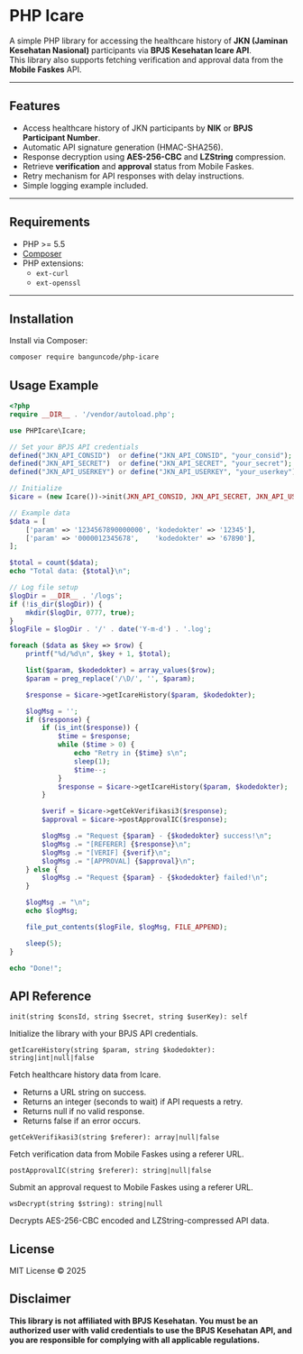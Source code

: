 # PHP Icare

A simple PHP library for accessing the healthcare history of **JKN (Jaminan Kesehatan Nasional)** participants via **BPJS Kesehatan Icare API**.  
This library also supports fetching verification and approval data from the **Mobile Faskes** API.

---

## Features
- Access healthcare history of JKN participants by **NIK** or **BPJS Participant Number**.
- Automatic API signature generation (HMAC-SHA256).
- Response decryption using **AES-256-CBC** and **LZString** compression.
- Retrieve **verification** and **approval** status from Mobile Faskes.
- Retry mechanism for API responses with delay instructions.
- Simple logging example included.

---

## Requirements
- PHP >= 5.5
- [Composer](https://getcomposer.org/)
- PHP extensions:
  - `ext-curl`
  - `ext-openssl`

---

## Installation
Install via Composer:

```bash
composer require banguncode/php-icare
```

## Usage Example
```php
<?php
require __DIR__ . '/vendor/autoload.php';

use PHPIcare\Icare;

// Set your BPJS API credentials
defined("JKN_API_CONSID")  or define("JKN_API_CONSID", "your_consid");
defined("JKN_API_SECRET")  or define("JKN_API_SECRET", "your_secret");
defined("JKN_API_USERKEY") or define("JKN_API_USERKEY", "your_userkey");

// Initialize
$icare = (new Icare())->init(JKN_API_CONSID, JKN_API_SECRET, JKN_API_USERKEY);

// Example data
$data = [
    ['param' => '1234567890000000', 'kodedokter' => '12345'],
    ['param' => '0000012345678',    'kodedokter' => '67890'],
];

$total = count($data);
echo "Total data: {$total}\n";

// Log file setup
$logDir = __DIR__ . '/logs';
if (!is_dir($logDir)) {
    mkdir($logDir, 0777, true);
}
$logFile = $logDir . '/' . date('Y-m-d') . '.log';

foreach ($data as $key => $row) {
    printf("%d/%d\n", $key + 1, $total);

    list($param, $kodedokter) = array_values($row);
    $param = preg_replace('/\D/', '', $param);

    $response = $icare->getIcareHistory($param, $kodedokter);

    $logMsg = '';
    if ($response) {
        if (is_int($response)) {
            $time = $response;
            while ($time > 0) {
                echo "Retry in {$time} s\n";
                sleep(1);
                $time--;
            }
            $response = $icare->getIcareHistory($param, $kodedokter);
        }

        $verif = $icare->getCekVerifikasi3($response);
        $approval = $icare->postApprovalIC($response);

        $logMsg .= "Request {$param} - {$kodedokter} success!\n";
        $logMsg .= "[REFERER] {$response}\n";
        $logMsg .= "[VERIF] {$verif}\n";
        $logMsg .= "[APPROVAL] {$approval}\n";
    } else {
        $logMsg .= "Request {$param} - {$kodedokter} failed!\n";
    }

    $logMsg .= "\n";
    echo $logMsg;

    file_put_contents($logFile, $logMsg, FILE_APPEND);

    sleep(5);
}

echo "Done!";
```

## API Reference
```init(string $consId, string $secret, string $userKey): self```

Initialize the library with your BPJS API credentials.

```getIcareHistory(string $param, string $kodedokter): string|int|null|false```

Fetch healthcare history data from Icare.
- Returns a URL string on success.
- Returns an integer (seconds to wait) if API requests a retry.
- Returns null if no valid response.
- Returns false if an error occurs.

```getCekVerifikasi3(string $referer): array|null|false```

Fetch verification data from Mobile Faskes using a referer URL.

```postApprovalIC(string $referer): string|null|false```

Submit an approval request to Mobile Faskes using a referer URL.

```wsDecrypt(string $string): string|null```

Decrypts AES-256-CBC encoded and LZString-compressed API data.

## License
MIT License © 2025

## Disclaimer
**This library is not affiliated with BPJS Kesehatan.
You must be an authorized user with valid credentials to use the BPJS Kesehatan API, and you are responsible for complying with all applicable regulations.**
